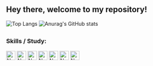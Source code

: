 <h2>Hey there, welcome to my repository!</h2>

<!--
**nuzael/nuzael** is a ✨ _special_ ✨ repository because its `README.md` (this file) appears on your GitHub profile.

Here are some ideas to get you started:

- 🔭 I’m currently working on ...
- 🌱 I’m currently learning ...
- 👯 I’m looking to collaborate on ...
- 🤔 I’m looking for help with ...
- 💬 Ask me about ...
- 📫 How to reach me: ...
- 😄 Pronouns: ...
- ⚡ Fun fact: ...
-->

![Top Langs](https://github-readme-stats.vercel.app/api/top-langs/?username=nuzael&layout=compact&theme=dark&exclude_repo=my-anime-list&hide_border=true)
![Anurag's GitHub stats](https://github-readme-stats.vercel.app/api?username=nuzael&theme=dark&hide_border=true&include_all_commits=true&line_height=21.5&hide_title=true&hide_rank=true)

##

<h3>Skills / Study:</h3>
<div style="display: inline_block">
  <img align="center" alt="Nuzael-Python" height="25" src="https://img.shields.io/badge/Python-14354C?style=for-the-badge&logo=python&logoColor=white"/>
  <img align="center" alt="Nuzael-Django" height="25" src="https://img.shields.io/badge/Django-092E20?style=for-the-badge&logo=django&logoColor=white"/>
  <img align="center" alt="Nuzael-Postgres" height="25" src="https://img.shields.io/badge/postgres-%23316192.svg?style=for-the-badge&logo=postgresql&logoColor=white"/>
  <img align="center" alt="Nuzael-Docker" height="25" src="https://img.shields.io/badge/docker-%230db7ed.svg?style=for-the-badge&logo=docker&logoColor=white"/>
  <img align="center" alt="Nuzael-JavaScript" height="25" src="https://img.shields.io/badge/JavaScript-F7DF1E?style=for-the-badge&logo=javascript&logoColor=black"/>
  <img align="center" alt="Nuzael-HTML" height="25" src="https://img.shields.io/badge/HTML5-E34F26?style=for-the-badge&logo=html5&logoColor=white"/>
  <img align="center" alt="Nuzael-CSS" height="25" src="https://img.shields.io/badge/CSS3-1572B6?style=for-the-badge&logo=css3&logoColor=white"/>
</div>
